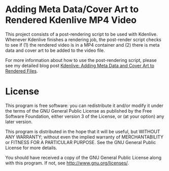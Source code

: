 # Adding Meta Data/Cover Art to Rendered Kdenlive MP4 Video

This project consists of a post-rendering script to be used with Kdenlive. Whenever Kdenlive finishes a rendering job,
the post-render script checks to see if (1) the rendered video is in a MP4 container and (2) there is meta data and
cover art to be added to the video file.

For more information about how to use the post-rendering script, please see my detailed blog post
[Kdenlive: Adding Meta Data and Cover Art to Rendered Files](http://thediveo-e.blogspot.de/2016/06/kdenlive-adding-meta-data-and-cover-art.html).

# License

This program is free software: you can redistribute it and/or modify
it under the terms of the GNU General Public License as published by
the Free Software Foundation, either version 3 of the License, or
(at your option) any later version.

This program is distributed in the hope that it will be useful,
but WITHOUT ANY WARRANTY; without even the implied warranty of
MERCHANTABILITY or FITNESS FOR A PARTICULAR PURPOSE.  See the
GNU General Public License for more details.

You should have received a copy of the GNU General Public License
along with this program. If not, see <http://www.gnu.org/licenses/>.
